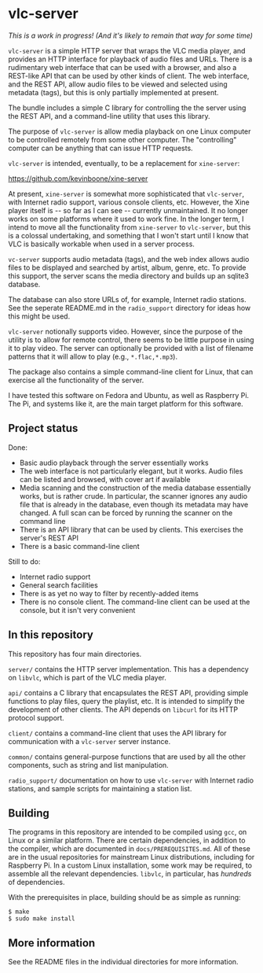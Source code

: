 # vlc-server

*This is a work in progress!*
*(And it's likely to remain that way for some time)*

`vlc-server` is a simple HTTP server that wraps the VLC media player, and
provides an HTTP interface for playback of audio files and URLs.  There is a
rudimentary web interface that can be used with a browser, and also a REST-like
API that can be used by other kinds of client. The web interface, and the REST
API, allow audio files to be viewed and selected using metadata (tags), but
this is only partially implemented at present.

The bundle includes a simple C library for controlling the the server using the
REST API, and a command-line utility that uses this library.

The purpose of `vlc-server` is allow media playback on one Linux computer to be
controlled remotely from some other computer. The "controlling" computer can be
anything that can issue HTTP requests.

`vlc-server` is intended, eventually, to be a replacement for `xine-server`:

https://github.com/kevinboone/xine-server

At present, `xine-server` is somewhat more sophisticated that `vlc-server`,
with Internet radio support, various console clients, etc. However, the Xine
player itself is -- so far as I can see -- currently unmaintained. It no longer
works on some platforms where it used to work fine.  In the longer term, I
intend to move all the functionality from `xine-server` to `vlc-server`, but
this is a colossal undertaking, and something that I won't start until I know
that VLC is basically workable when used in a server process.

`vc-server` supports audio metadata (tags), and the web index allows 
audio files to be displayed and searched by artist, album, genre, etc.
To provide this support, the server scans the media directory and builds
up an sqlite3 database.

The database can also store URLs of, for example, Internet radio stations.
See the seperate README.md in the `radio_support` directory for ideas
how this might be used.

`vlc-server` notionally supports video.  However, since the purpose of the
utility is to allow for remote control, there seems to be little purpose in
using it to play video. The server can optionally be provided with a list of
filename patterns that it will allow to play (e.g., `*.flac,*.mp3`).

The package also contains a simple command-line client for Linux, that can
exercise all the functionality of the server.

I have tested this software on Fedora and Ubuntu, as well as Raspberry Pi.
The Pi, and systems like it, are the main target platform for this software.

## Project status

Done:

- Basic audio playback through the server essentially works
- The web interface is not particularly elegant, but it works. Audio
  files can be listed and browsed, with cover art if available
- Media scanning and the construction of the media database essentially
  works, but is rather crude. In particular, the scanner ignores any
  audio file that is already in the database, even though its metadata
  may have changed. A full scan can be forced by running the scanner
  on the command line
- There is an API library that can be used by clients. This exercises
  the server's REST API
- There is a basic command-line client

Still to do:

- Internet radio support
- General search facilities 
- There is as yet no way to filter by recently-added items
- There is no console client. The command-line client can be used at the
  console, but it isn't very convenient

## In this repository

This repository has four main directories.

`server/` contains the HTTP server implementation. This has a dependency
on `libvlc`, which is part of the VLC media player.

`api/` contains a C library that encapsulates the REST API, providing
simple functions to play files, query the playlist, etc. It is 
intended to simplify the development of other clients. The API depends
on `libcurl` for its HTTP protocol support.

`client/` contains a command-line client that uses the API library for
communication with a `vlc-server` server instance.

`common/` contains general-purpose functions that are used by all 
the other components, such as string and list manipulation.

`radio_support/` documentation on how to use `vlc-server` with Internet
radio stations, and sample scripts for maintaining a station list.

## Building

The programs in this repository are intended to be compiled using `gcc`, on
Linux or a similar platform. There are certain dependencies, in addition to the
compiler, which are documented in `docs/PREREQUISITES.md`.  All of these are in
the usual repositories for mainstream Linux distributions, including for
Raspberry Pi. In a custom Linux installation, some work may be required, to
assemble all the relevant dependencies.  `libvlc`, in particular, has
_hundreds_ of dependencies.

With the prerequisites in place, building should be as simple as
running:

    $ make 
    $ sudo make install

## More information

See the README files in the individual directories for more information.


